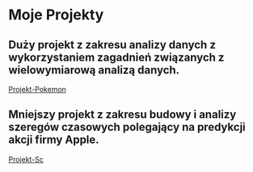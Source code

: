 # Moje Projekty
 
## Duży projekt z zakresu analizy danych z wykorzystaniem zagadnień związanych z wielowymiarową analizą danych.
 
[Projekt-Pokemon](https://alflermilosz.github.io/Moje-Projekty/Projekt-Pokemony/Projekt.html)

## Mniejszy projekt z zakresu budowy i analizy szeregów czasowych polegający na predykcji akcji firmy Apple.

[Projekt-Sc](https://alflermilosz.github.io/Moje-Projekty/Projekt-Szeregi-Czasowe/Projekt.html)
